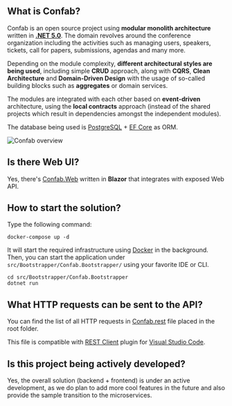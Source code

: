 **What is Confab?**
----------------

Confab is an open source project using **modular monolith architecture** written in **[.NET 5.0](https://dotnet.microsoft.com/download/dotnet/5.0)**. The domain revolves around the conference organization including the activities such as managing users, speakers, tickets, call for papers, submissions, agendas and many more.

Depending on the module complexity, **different architectural styles are being used**, including simple **CRUD** approach, along with **CQRS**, **Clean Architecture** and **Domain-Driven Design** with the usage of so-called building blocks such as **aggregates** or domain services.

The modules are integrated with each other based on **event-driven** architecture, using the **local contracts** approach (instead of the shared projects which result in dependencies amongst the independent modules).

The database being used is [PostgreSQL](https://www.postgresql.org) + [EF Core](https://docs.microsoft.com/en-us/ef/core/) as ORM.

![Confab overview](https://raw.githubusercontent.com/devmentors/Confab/master/assets/confab_overview.png)

**Is there Web UI?**
----------------

Yes, there's [Confab.Web](https://github.com/devmentors/Confab.Web) written in **Blazor**  that integrates with exposed Web API.

**How to start the solution?**
----------------

Type the following command:

```
docker-compose up -d
```

It will start the required infrastructure using [Docker](https://docs.docker.com/get-docker/) in the background. Then, you can start the application under `src/Bootstrapper/Confab.Bootstrapper/` using your favorite IDE or CLI.

```
cd src/Bootstrapper/Confab.Bootstrapper
dotnet run
```

**What HTTP requests can be sent to the API?**
----------------

You can find the list of all HTTP requests in [Confab.rest](https://github.com/devmentors/Confab/blob/master/Confab.rest) file placed in the root folder.

This file is compatible with [REST Client](https://marketplace.visualstudio.com/items?itemName=humao.rest-client) plugin for [Visual Studio Code](https://code.visualstudio.com).

**Is this project being actively developed?**
----------------

Yes, the overall solution (backend + frontend) is under an active development, as we do plan to add more cool features in the future and also provide the sample transition to the microservices.